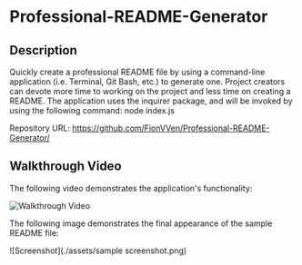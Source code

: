 # Professional-README-Generator

## Description 

Quickly create a professional README file by using a command-line application (i.e. Terminal, Git Bash, etc.) to generate one. Project creators can devote more time to working on the project and less time on creating a README.
The application uses the inquirer package, and will be invoked by using the following command:
node index.js

Repository URL: https://github.com/FionVVen/Professional-README-Generator/


## Walkthrough Video

The following video demonstrates the application's functionality:

![Walkthrough Video](./assets/walkthrough.gif)

The following image demonstrates the final appearance of the sample README file:

![Screenshot](./assets/sample screenshot.png)
